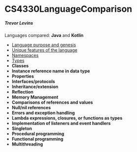 # CS4330LanguageComparison
##### Trevor Levins
Languages compared: **Java** and **Kotlin**

- [Language purpose and genesis](markdown/LanguagePurpose.md)
- [Unique features of the language](markdown/UniqueFeatures.md)
- [Namespaces](markdown/Namespaces.md)
- [Types](markdown/Types.md)
- **Classes**
- **Instance reference name in data type**
- **Properties**
- **Interfaces/protocols**
- **Inheritance/extension**
- **Reflection**
- **Memory Management**
- **Comparisons of references and values**
- **Null/nil references**
- **Errors and exception handling**
- **Lambda expressions, closures, or functions as types**
- **Implementation of listeners and event handlers**
- **Singleton**
- **Procedural programming**
- **Functional programming**
- **Multithreading**
